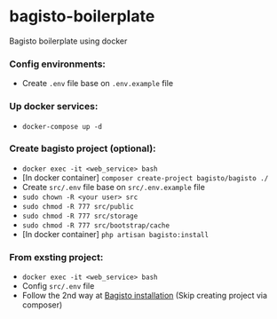 # bagisto-boilerplate

Bagisto boilerplate using docker

### Config environments:

- Create `.env` file base on `.env.example` file

### Up docker services:

- `docker-compose up -d`

### Create bagisto project (optional):

- `docker exec -it <web_service> bash`
- [In docker container] `composer create-project bagisto/bagisto ./`
- Create `src/.env` file base on `src/.env.example` file
- `sudo chown -R <your user> src`
- `sudo chmod -R 777 src/public`
- `sudo chmod -R 777 src/storage`
- `sudo chmod -R 777 src/bootstrap/cache`
- [In docker container] `php artisan bagisto:install`

### From exsting project:

- `docker exec -it <web_service> bash`
- Config `src/.env` file
- Follow the 2nd way at [Bagisto installation](https://devdocs.bagisto.com/index.html#installation) (Skip creating project via composer)
